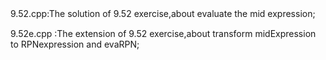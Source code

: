 9.52.cpp:The solution of 9.52 exercise,about evaluate the mid expression;　　

9.52e.cpp :The extension of 9.52 exercise,about transform midExpression to RPNexpression and evaRPN;
